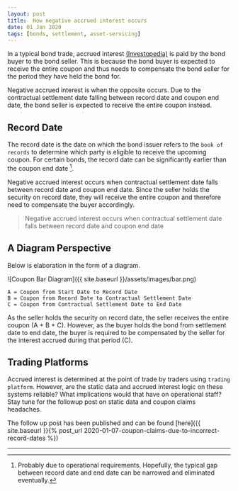 ```yaml
---
layout: post
title:  How negative accrued interest occurs
date: 01 Jan 2020
tags: [bonds, settlement, asset-servicing]
---
```


In a typical bond trade, accrued interest [(Investopedia)](https://www.investopedia.com/terms/a/accruedinterest.asp) is paid by the bond buyer to the bond seller.
This is because the bond buyer is expected to receive the entire coupon and thus needs to compensate the bond seller for the period they have held the bond for. 

Negative accrued interest is when the opposite occurs.
Due to the contractual settlement date falling between record date and coupon end date, the bond seller is expected to receive the entire coupon instead.

## Record Date

The record date is the date on which the bond issuer refers to the `book of records` to determine which party is eligible to receive the upcoming coupon. For certain bonds, the record date can be significantly earlier than the coupon end date [^1].

Negative accrued interest occurs when contractual settlement date falls between record date and coupon end date. Since the seller holds the security on record date, they will receive the entire coupon and therefore need to compensate the buyer accordingly.

> Negative accrued interest occurs when contractual settlement date falls between record date and coupon end date

## A Diagram Perspective

Below is elaboration in the form of a diagram.

![Coupon Bar Diagram]({{ site.baseurl }}/assets/images/bar.png)

    A = Coupon from Start Date to Record Date
    B = Coupon from Record Date to Contractual Settlement Date
    C = Coupon from Contractual Settlement Date to End Date

As the seller holds the security on record date, the seller receives the entire coupon (A + B + C). However, as the buyer holds the bond from settlement date to end date, the buyer is required to be compensated by the seller for the interest accrued during that period (C).

## Trading Platforms

Accrued interest is determined at the point of trade by traders using `trading platform`. However, are the static data and accrued interest logic on these systems reliable? What implications would that have on operational staff? Stay tune for the followup post on static data and coupon claims headaches.

The follow up post has been published and can be found [here]({{ site.baseurl }}{% post_url 2020-01-07-coupon-claims-due-to-incorrect-record-dates %})

---

[^1]: Probably due to operational requirements. Hopefully, the typical gap between record date and end date can be narrowed and eliminated eventually.
